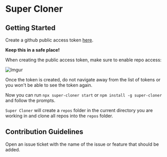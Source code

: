 # Super Cloner

## Getting Started

Create a github public access token [here](https://git.generalassemb.ly/settings/tokens).

**Keep this in a safe place!**

When creating the public access token, make sure to enable repo access:

![Imgur](https://i.imgur.com/YlYdV6A.png)

Once the token is created, do not navigate away from the list of tokens or you won't be able to see the token again.

Now you can run `npx super-cloner start` or `npm install -g super-cloner` and follow the prompts.

`Super Cloner` will create a `repos` folder in the current directory you are working in and clone all repos into the `repos` folder.

## Contribution Guidelines

Open an issue ticket with the name of the issue or feature that should be added.
